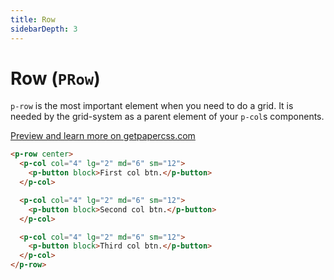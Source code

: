 ```yaml
---
title: Row
sidebarDepth: 3
---
```


# Row (`PRow`)

`p-row` is the most important element when you need to do a grid. It is needed by the grid-system as a parent element of your `p-col`s components.

[Preview and learn more on getpapercss.com](https://www.getpapercss.com/docs/layout/flexbox/)

```html
<p-row center>
  <p-col col="4" lg="2" md="6" sm="12">
    <p-button block>First col btn.</p-button>
  </p-col>

  <p-col col="4" lg="2" md="6" sm="12">
    <p-button block>Second col btn.</p-button>
  </p-col>

  <p-col col="4" lg="2" md="6" sm="12">
    <p-button block>Third col btn.</p-button>
  </p-col>
</p-row>
```

<prop-table :component="compRef"></prop-table>

<script>
import PRow from '../../../src/components/row/row.vue';

export default {
  data() {
    return {
      compRef: PRow,
    };
  },
}
</script>
